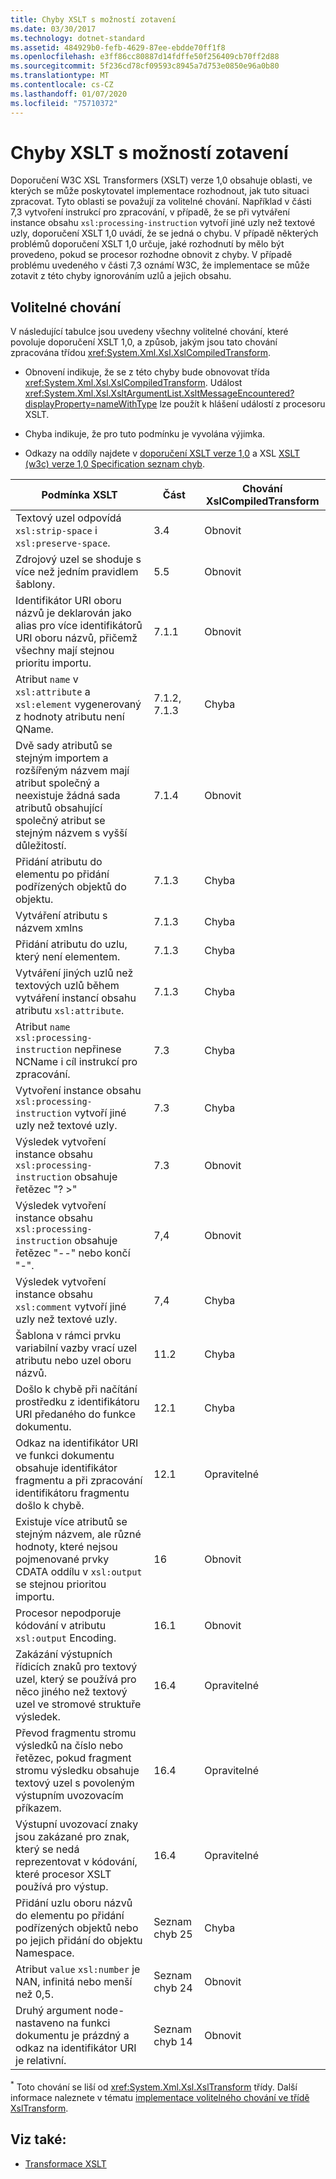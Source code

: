 ```yaml
---
title: Chyby XSLT s možností zotavení
ms.date: 03/30/2017
ms.technology: dotnet-standard
ms.assetid: 484929b0-fefb-4629-87ee-ebdde70ff1f8
ms.openlocfilehash: e3ff86cc80887d14fdffe50f256409cb70ff2d88
ms.sourcegitcommit: 5f236cd78cf09593c8945a7d753e0850e96a0b80
ms.translationtype: MT
ms.contentlocale: cs-CZ
ms.lasthandoff: 01/07/2020
ms.locfileid: "75710372"
---
```

# <a name="recoverable-xslt-errors"></a>Chyby XSLT s možností zotavení
Doporučení W3C XSL Transformers (XSLT) verze 1,0 obsahuje oblasti, ve kterých se může poskytovatel implementace rozhodnout, jak tuto situaci zpracovat. Tyto oblasti se považují za volitelné chování. Například v části 7,3 vytvoření instrukcí pro zpracování, v případě, že se při vytváření instance obsahu `xsl:processing-instruction` vytvoří jiné uzly než textové uzly, doporučení XSLT 1,0 uvádí, že se jedná o chybu. V případě některých problémů doporučení XSLT 1,0 určuje, jaké rozhodnutí by mělo být provedeno, pokud se procesor rozhodne obnovit z chyby. V případě problému uvedeného v části 7,3 oznámí W3C, že implementace se může zotavit z této chyby ignorováním uzlů a jejich obsahu.  
  
## <a name="discretionary-behaviors"></a>Volitelné chování  
 V následující tabulce jsou uvedeny všechny volitelné chování, které povoluje doporučení XSLT 1,0, a způsob, jakým jsou tato chování zpracována třídou <xref:System.Xml.Xsl.XslCompiledTransform>.  
  
- Obnovení indikuje, že se z této chyby bude obnovovat třída <xref:System.Xml.Xsl.XslCompiledTransform>. Událost <xref:System.Xml.Xsl.XsltArgumentList.XsltMessageEncountered?displayProperty=nameWithType> lze použít k hlášení událostí z procesoru XSLT.  
  
- Chyba indikuje, že pro tuto podmínku je vyvolána výjimka.  
  
- Odkazy na oddíly najdete v [doporučení XSLT verze 1,0](https://www.w3.org/TR/xslt) a XSL [XSLT (w3c) verze 1,0 Specification seznam chyb](https://www.w3.org/1999/11/REC-xslt-19991116-errata/).  
  
|Podmínka XSLT|Část|Chování XslCompiledTransform|  
|--------------------|-------------|-----------------------------------|  
|Textový uzel odpovídá `xsl:strip-space` i `xsl:preserve-space`.|3.4|Obnovit|  
|Zdrojový uzel se shoduje s více než jedním pravidlem šablony.|5.5|Obnovit|  
|Identifikátor URI oboru názvů je deklarován jako alias pro více identifikátorů URI oboru názvů, přičemž všechny mají stejnou prioritu importu.|7.1.1|Obnovit|  
|Atribut `name` v `xsl:attribute` a `xsl:element` vygenerovaný z hodnoty atributu není QName.|7.1.2, 7.1.3|Chyba|  
|Dvě sady atributů se stejným importem a rozšířeným názvem mají atribut společný a neexistuje žádná sada atributů obsahující společný atribut se stejným názvem s vyšší důležitostí.|7.1.4|Obnovit|  
|Přidání atributu do elementu po přidání podřízených objektů do objektu.|7.1.3|Chyba|  
|Vytváření atributu s názvem xmlns|7.1.3|Chyba|  
|Přidání atributu do uzlu, který není elementem.|7.1.3|Chyba|  
|Vytváření jiných uzlů než textových uzlů během vytváření instancí obsahu atributu `xsl:attribute`.|7.1.3|Chyba|  
|Atribut `name` `xsl:processing-instruction` nepřinese NCName i cíl instrukcí pro zpracování.|7.3|Chyba|  
|Vytvoření instance obsahu `xsl:processing-instruction` vytvoří jiné uzly než textové uzly.|7.3|Chyba|  
|Výsledek vytvoření instance obsahu `xsl:processing-instruction` obsahuje řetězec "? >"|7.3|Obnovit|  
|Výsledek vytvoření instance obsahu `xsl:processing-instruction` obsahuje řetězec "--" nebo končí "-".|7,4|Obnovit|  
|Výsledek vytvoření instance obsahu `xsl:comment` vytvoří jiné uzly než textové uzly.|7,4|Chyba|  
|Šablona v rámci prvku variabilní vazby vrací uzel atributu nebo uzel oboru názvů.|11.2|Chyba|  
|Došlo k chybě při načítání prostředku z identifikátoru URI předaného do funkce dokumentu.|12.1|Chyba|  
|Odkaz na identifikátor URI ve funkci dokumentu obsahuje identifikátor fragmentu a při zpracování identifikátoru fragmentu došlo k chybě.|12.1|Opravitelné|  
|Existuje více atributů se stejným názvem, ale různé hodnoty, které nejsou pojmenované prvky CDATA oddílu v `xsl:output` se stejnou prioritou importu.|16|Obnovit|  
|Procesor nepodporuje kódování v atributu `xsl:output` Encoding.|16.1|Obnovit|  
|Zakázání výstupních řídicích znaků pro textový uzel, který se používá pro něco jiného než textový uzel ve stromové struktuře výsledek.|16.4|Opravitelné|  
|Převod fragmentu stromu výsledků na číslo nebo řetězec, pokud fragment stromu výsledku obsahuje textový uzel s povoleným výstupním uvozovacím příkazem.|16.4|Opravitelné|  
|Výstupní uvozovací znaky jsou zakázané pro znak, který se nedá reprezentovat v kódování, které procesor XSLT používá pro výstup.|16.4|Opravitelné|  
|Přidání uzlu oboru názvů do elementu po přidání podřízených objektů nebo po jejich přidání do objektu Namespace.|Seznam chyb 25|Chyba|  
|Atribut `value` `xsl:number` je NAN, infinitá nebo menší než 0,5.|Seznam chyb 24|Obnovit|  
|Druhý argument node-nastaveno na funkci dokumentu je prázdný a odkaz na identifikátor URI je relativní.|Seznam chyb 14|Obnovit|  
  
 <sup>*</sup> Toto chování se liší od <xref:System.Xml.Xsl.XslTransform> třídy. Další informace naleznete v tématu [implementace volitelného chování ve třídě XslTransform](../../../../docs/standard/data/xml/implementation-of-discretionary-behaviors-in-the-xsltransform-class.md).  
  
## <a name="see-also"></a>Viz také:

- [Transformace XSLT](../../../../docs/standard/data/xml/xslt-transformations.md)
